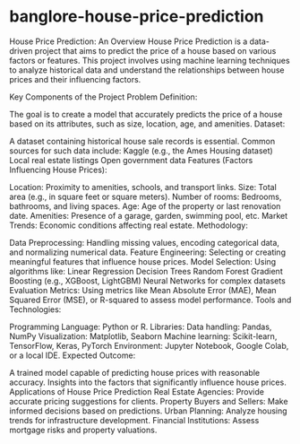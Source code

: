 # banglore-house-price-prediction
House Price Prediction: An Overview
House Price Prediction is a data-driven project that aims to predict the price of a house based on various factors or features. This project involves using machine learning techniques to analyze historical data and understand the relationships between house prices and their influencing factors.

Key Components of the Project
Problem Definition:

The goal is to create a model that accurately predicts the price of a house based on its attributes, such as size, location, age, and amenities.
Dataset:

A dataset containing historical house sale records is essential. Common sources for such data include:
Kaggle (e.g., the Ames Housing dataset)
Local real estate listings
Open government data
Features (Factors Influencing House Prices):

Location: Proximity to amenities, schools, and transport links.
Size: Total area (e.g., in square feet or square meters).
Number of rooms: Bedrooms, bathrooms, and living spaces.
Age: Age of the property or last renovation date.
Amenities: Presence of a garage, garden, swimming pool, etc.
Market Trends: Economic conditions affecting real estate.
Methodology:

Data Preprocessing: Handling missing values, encoding categorical data, and normalizing numerical data.
Feature Engineering: Selecting or creating meaningful features that influence house prices.
Model Selection: Using algorithms like:
Linear Regression
Decision Trees
Random Forest
Gradient Boosting (e.g., XGBoost, LightGBM)
Neural Networks for complex datasets
Evaluation Metrics: Using metrics like Mean Absolute Error (MAE), Mean Squared Error (MSE), or R-squared to assess model performance.
Tools and Technologies:

Programming Language: Python or R.
Libraries:
Data handling: Pandas, NumPy
Visualization: Matplotlib, Seaborn
Machine learning: Scikit-learn, TensorFlow, Keras, PyTorch
Environment: Jupyter Notebook, Google Colab, or a local IDE.
Expected Outcome:

A trained model capable of predicting house prices with reasonable accuracy.
Insights into the factors that significantly influence house prices.
Applications of House Price Prediction
Real Estate Agencies: Provide accurate pricing suggestions for clients.
Property Buyers and Sellers: Make informed decisions based on predictions.
Urban Planning: Analyze housing trends for infrastructure development.
Financial Institutions: Assess mortgage risks and property valuations.
